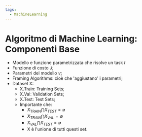 ```yaml
---
tags:
  - MachineLearning
---
```

# Algoritmo di Machine Learning: Componenti Base

- Modello e funzione parametrizzata che risolve un task $t$
- Funzione di costo $J$;
- Parametri del modello $v$;
- Framing Algorithms: cioè che 'aggiustano' i parametri;
- Dataset X:
	- X.Train: Training Sets;
	- X.Val: Validation Sets;
	- X.Test: Test Sets;
	- Importante che:
		- $X_{\text{TRAIN}}\bigcap X_{TEST}=\emptyset$
		- $X_{TRAIN}\bigcap X_{VAL}=\emptyset$
		- $X_{VAL}\bigcap X_{TEST}=\emptyset$
		- X è l'unione di tutti questi set.


